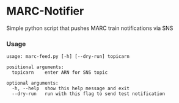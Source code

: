 # MARC-Notifier
Simple python script that pushes MARC train notifications via SNS

### Usage
```
usage: marc-feed.py [-h] [--dry-run] topicarn

positional arguments:
  topicarn    enter ARN for SNS topic

optional arguments:
  -h, --help  show this help message and exit
  --dry-run   run with this flag to send test notification
  ```
